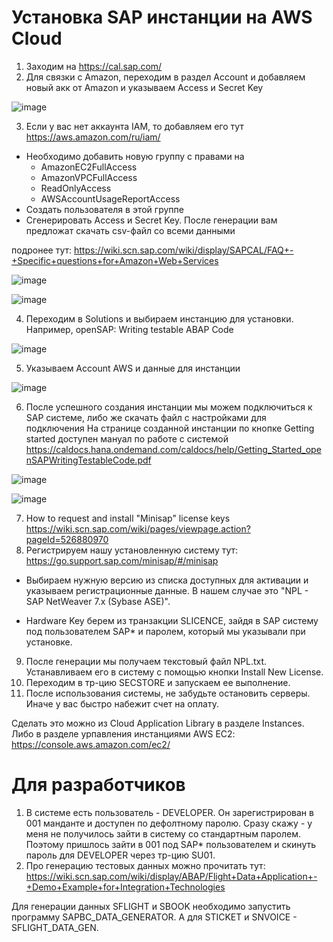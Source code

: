 # Установка SAP инстанции на AWS Cloud

1) Заходим на https://cal.sap.com/
2) Для связки с Amazon, переходим в раздел Account и добавляем новый акк от Amazon и указываем Access и Secret Key

![image](https://user-images.githubusercontent.com/14922348/113564124-6106bb00-963b-11eb-998d-1d59c7fddd82.png)


3) Если у вас нет аккаунта IAM, то добавляем его тут https://aws.amazon.com/ru/iam/
  - Необходимо добавить новую группу с правами на
      - AmazonEC2FullAccess
      - AmazonVPCFullAccess
      - ReadOnlyAccess
      - AWSAccountUsageReportAccess
  - Создать пользователя в этой группе
  - Сгенерировать Access и Secret Key. После генерации вам предложат скачать csv-файл со всеми данными

  подронее тут: https://wiki.scn.sap.com/wiki/display/SAPCAL/FAQ+-+Specific+questions+for+Amazon+Web+Services
  
![image](https://user-images.githubusercontent.com/14922348/113563831-f9e90680-963a-11eb-8b19-b1c555e4fe3b.png)

![image](https://user-images.githubusercontent.com/14922348/113563968-28ff7800-963b-11eb-80c0-12670c40b19d.png)


4) Переходим в Solutions и выбираем инстанцию для установки. Например, openSAP: Writing testable ABAP Code

![image](https://user-images.githubusercontent.com/14922348/113564367-dbcfd600-963b-11eb-94a5-fd2ba87beb5a.png)


5) Указываем Account AWS и данные для инстанции

![image](https://user-images.githubusercontent.com/14922348/113564581-32d5ab00-963c-11eb-993b-85f1b142c47d.png)


6) После успешного создания инстанции мы можем подключиться к SAP системе, либо же скачать файл с настройками для подключения
  На странице созданной инстанции по кнопке Getting started доступен мануал по работе с системой https://caldocs.hana.ondemand.com/caldocs/help/Getting_Started_openSAPWritingTestableCode.pdf

![image](https://user-images.githubusercontent.com/14922348/113571885-bfd33100-9649-11eb-88fb-fb9e44362c5e.png)

![image](https://user-images.githubusercontent.com/14922348/113571928-d1b4d400-9649-11eb-93ee-ef0fe8211dfd.png)


7) How to request and install "Minisap" license keys https://wiki.scn.sap.com/wiki/pages/viewpage.action?pageId=526880970
8) Регистрируем нашу установленную систему тут: https://go.support.sap.com/minisap/#/minisap

  - Выбираем нужную версию из списка доступных для активации и указываем регистрационные данные. В нашем случае это "NPL - SAP NetWeaver 7.x (Sybase ASE)".

  - Hardware Key берем из транзакции SLICENCE, зайдя в SAP систему под пользователем SAP* и паролем, который мы указывали при установке.

9) После генерации мы получаем текстовый файл NPL.txt. Устанавливаем его в систему с помощью кнопки Install New License.
10) Переходим в тр-цию SECSTORE и запускаем ее выполнение.
11) После использования системы, не забудьте остановить серверы. Иначе у вас быстро набежит счет на оплату.

Сделать это можно из Cloud Application Library в разделе Instances.
Либо в разделе урпавления инстанциями AWS EC2: https://console.aws.amazon.com/ec2/

# Для разработчиков
1) В системе есть пользователь - DEVELOPER. Он зарегистрирован в 001 манданте и доступен по дефолтному паролю. Сразу скажу - у меня не получилось зайти в систему со стандартным паролем.
Поэтому пришлось зайти в 001 под SAP* пользователем и скинуть пароль для DEVELOPER через тр-цию SU01.
2) Про генерацию тестовых данных можно прочитать тут: https://wiki.scn.sap.com/wiki/display/ABAP/Flight+Data+Application+-+Demo+Example+for+Integration+Technologies

Для генерации данных SFLIGHT и SBOOK необходимо запустить программу SAPBC_DATA_GENERATOR.
А для STICKET и SNVOICE - SFLIGHT_DATA_GEN.
